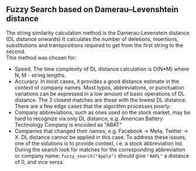 ## Fuzzy Search based on Damerau–Levenshtein distance  

The string similarity calculation method is the Damerau-Levenstein distance (DL distance onwards)
It calculates the number of deletions, insertions, substitutions and transpositions required to get from the first string to the second.  
This method was chosen for:
- Speed. The time complexity of DL distance calculation is O(N*M) where N, M - string lengths.
- Accuracy. In most cases, it provides a good distance estimate in the context of company names. Most typos, abbreviations, or punctuation variations can be expressed in a low amount of basic operations of DL distance.
The 3 closest matches are those with the lowest DL distance.
There are a few edge cases that the algorithm processes poorly:
- Company abbreviations, such as ones used on the stock market, may be hard to recognize via only DL distance, e.g. American Battery Technology Company is encoded as "ABAT"
- Companies that changed their names, e.g. Facebook -> Meta, Twitter -> X. DL distance cannot be applied in this case.
To address these issues, one of the solutions is to provide context, i.e. a stock abbreviation list.  
During the search look for matches for the corresponding abbreviation or company name:
`fuzzy_search("Apple")` should give `"AAPL"` a distance of 0, and vice versa.  
